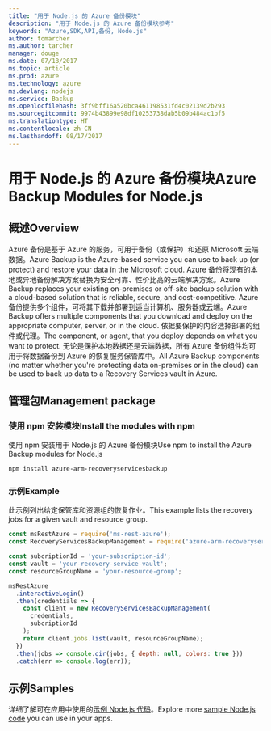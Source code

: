 ```yaml
---
title: "用于 Node.js 的 Azure 备份模块"
description: "用于 Node.js 的 Azure 备份模块参考"
keywords: "Azure,SDK,API,备份, Node.js"
author: tomarcher
ms.author: tarcher
manager: douge
ms.date: 07/18/2017
ms.topic: article
ms.prod: azure
ms.technology: azure
ms.devlang: nodejs
ms.service: Backup
ms.openlocfilehash: 3ff9bff16a520bca461198531fd4c02139d2b293
ms.sourcegitcommit: 9974b43899e98df10253738dab5b09b484ac1bf5
ms.translationtype: HT
ms.contentlocale: zh-CN
ms.lasthandoff: 08/17/2017
---
```

# <a name="azure-backup-modules-for-nodejs"></a><span data-ttu-id="c830e-104">用于 Node.js 的 Azure 备份模块</span><span class="sxs-lookup"><span data-stu-id="c830e-104">Azure Backup Modules for Node.js</span></span>

## <a name="overview"></a><span data-ttu-id="c830e-105">概述</span><span class="sxs-lookup"><span data-stu-id="c830e-105">Overview</span></span>

<span data-ttu-id="c830e-106">Azure 备份是基于 Azure 的服务，可用于备份（或保护）和还原 Microsoft 云端数据。</span><span class="sxs-lookup"><span data-stu-id="c830e-106">Azure Backup is the Azure-based service you can use to back up (or protect) and restore your data in the Microsoft cloud.</span></span> <span data-ttu-id="c830e-107">Azure 备份将现有的本地或异地备份解决方案替换为安全可靠、性价比高的云端解决方案。</span><span class="sxs-lookup"><span data-stu-id="c830e-107">Azure Backup replaces your existing on-premises or off-site backup solution with a cloud-based solution that is reliable, secure, and cost-competitive.</span></span> <span data-ttu-id="c830e-108">Azure 备份提供多个组件，可将其下载并部署到适当计算机、服务器或云端。</span><span class="sxs-lookup"><span data-stu-id="c830e-108">Azure Backup offers multiple components that you download and deploy on the appropriate computer, server, or in the cloud.</span></span> <span data-ttu-id="c830e-109">依据要保护的内容选择部署的组件或代理。</span><span class="sxs-lookup"><span data-stu-id="c830e-109">The component, or agent, that you deploy depends on what you want to protect.</span></span> <span data-ttu-id="c830e-110">无论是保护本地数据还是云端数据，所有 Azure 备份组件均可用于将数据备份到 Azure 的恢复服务保管库中。</span><span class="sxs-lookup"><span data-stu-id="c830e-110">All Azure Backup components (no matter whether you're protecting data on-premises or in the cloud) can be used to back up data to a Recovery Services vault in Azure.</span></span> 

## <a name="management-package"></a><span data-ttu-id="c830e-111">管理包</span><span class="sxs-lookup"><span data-stu-id="c830e-111">Management package</span></span>

### <a name="install-the-modules-with-npm"></a><span data-ttu-id="c830e-112">使用 npm 安装模块</span><span class="sxs-lookup"><span data-stu-id="c830e-112">Install the modules with npm</span></span>

<span data-ttu-id="c830e-113">使用 npm 安装用于 Node.js 的 Azure 备份模块</span><span class="sxs-lookup"><span data-stu-id="c830e-113">Use npm to install the Azure Backup modules for Node.js</span></span>

```bash
npm install azure-arm-recoveryservicesbackup
```

### <a name="example"></a><span data-ttu-id="c830e-114">示例</span><span class="sxs-lookup"><span data-stu-id="c830e-114">Example</span></span>

<span data-ttu-id="c830e-115">此示例列出给定保管库和资源组的恢复作业。</span><span class="sxs-lookup"><span data-stu-id="c830e-115">This example lists the recovery jobs for a given vault and resource group.</span></span>

```javascript
const msRestAzure = require('ms-rest-azure');
const RecoveryServicesBackupManagement = require('azure-arm-recoveryservicesbackup');

const subcriptionId = 'your-subscription-id';
const vault = 'your-recovery-service-vault';
const resourceGroupName = 'your-resource-group';

msRestAzure
  .interactiveLogin()
  .then(credentials => {
    const client = new RecoveryServicesBackupManagement(
      credentials,
      subcriptionId
    );
    return client.jobs.list(vault, resourceGroupName);
  })
  .then(jobs => console.dir(jobs, { depth: null, colors: true }))
  .catch(err => console.log(err));
```

## <a name="samples"></a><span data-ttu-id="c830e-116">示例</span><span class="sxs-lookup"><span data-stu-id="c830e-116">Samples</span></span>

<span data-ttu-id="c830e-117">详细了解可在应用中使用的[示例 Node.js 代码](https://azure.microsoft.com/resources/samples/?platform=nodejs)。</span><span class="sxs-lookup"><span data-stu-id="c830e-117">Explore more [sample Node.js code](https://azure.microsoft.com/resources/samples/?platform=nodejs) you can use in your apps.</span></span>
